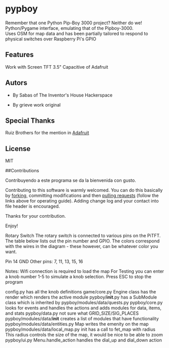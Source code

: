 pypboy
======

Remember that one Python Pip-Boy 3000 project? Neither do we!<br>
Python/Pygame interface, emulating that of the Pipboy-3000.<br> 
Uses OSM for map data and has been partially tailored to respond to physical switches over Raspberry Pi's GPIO<br>

## Features

Work with Screen TFT 3.5" Capacitive of Adafruit<br>

## Autors

* By Sabas of The Inventor's House Hackerspace

* By grieve work original<br>

## Special Thanks

Ruiz Brothers for the mention in [Adafruit](https://learn.adafruit.com/raspberry-pi-pipboy-3000/overview) 

## License
MIT

##Contributions

Contribuyendo a este programa se da la bienvenida con gusto.<br>

Contributing to this software is warmly welcomed. You can do this basically by [forking](https://help.github.com/articles/fork-a-repo), committing modifications and then [pulling requests](https://help.github.com/articles/using-pull-requests) (follow the links above for operating guide). Adding change log and your contact into file header is encouraged.<br>

Thanks for your contribution.

Enjoy!

Rotary Switch
The rotary switch is connected to various pins on the PiTFT. The table below lists out the pin number and GPIO. The colors correspond with the wires in the diagram - these however, can be whatever color you want.

Pin 14 GND 
Other pins: 7, 11, 13, 15, 16

Notes: 
   Wifi connection is required to load the map
   For Testing you can enter a knob number 1-5 to simulate a knob selection.
   Press ESC to stop the program
   
   config.py has all the knob definitions 
   game/core.py 
      Engine class has the render which renders the active module
   pypboy/__init__.py has a SubModule class which is inherited by pypboy/modules/data/quests.py
   pypboy/core.py 
      looks for events and handles the actions and adds modules for data, items, and stats
   pypboy/data.py not sure what GRID_SIZE/SIG_PLACES 
   pypboy/modules/data/__init__ creates a list of modules that have functionality
   pypboy/modules/data/entities.py Map writes the emenity on the map
   pypboy/modules/data/local_map.py init has a call to fet_map with radius 
      This radius controls the size of the map, it would be nice to be able to zoom  
   pypboy/ui.py Menu.handle_action handles the dial_up and dial_down action 
